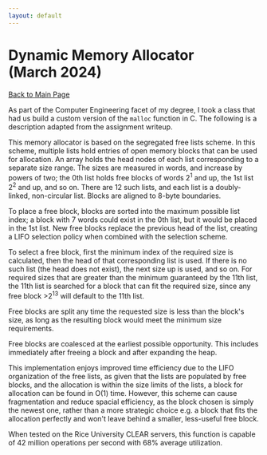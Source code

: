 ```yaml
---
layout: default
---
```


# Dynamic Memory Allocator<br>(March 2024)

[Back to Main Page](../)

As part of the Computer Engineering facet of my degree, I took a class that had us build a custom version of the `malloc` function in C. The following is a description adapted from the assignment writeup.

This memory allocator is based on the segregated free lists scheme. In this scheme, multiple lists hold entries of open memory blocks that can be used for allocation. An array holds the head nodes of each list corresponding to a separate size range. The sizes are measured in words, and increase by powers of two; the 0th list holds free blocks of words 2<sup>1</sup> and up, the 1st list 2<sup>2</sup> and up, and so on. There are 12 such lists, and each list is a doubly-linked, non-circular list. Blocks are aligned to 8-byte boundaries.

To place a free block, blocks are sorted into the maximum possible list index; a block with 7 words could exist in the 0th list, but it would be placed in the 1st list. New free blocks replace the previous head of the list, creating a LIFO selection policy when combined with the selection scheme.

To select a free block, first the minimum index of the required size is calculated, then the head of that corresponding list is used. If there is no such list (the head does not exist), the next size up is used, and so on. For required sizes that are greater than the minimum guaranteed by the 11th list, the 11th list is searched for a block that can fit the required size, since any free block >2<sup>13</sup> will default to the 11th list.

Free blocks are split any time the requested size is less than the block's size, as long as the resulting block would meet the minimum size requirements.

Free blocks are coalesced at the earliest possible opportunity. This includes immediately after freeing a block and after expanding the heap.

This implementation enjoys improved time efficiency due to the LIFO organization of the free lists, as given that the lists are populated by free blocks, and the allocation is within the size limits of the lists, a block for allocation can be found in O(1) time. However, this scheme can cause fragmentation and reduce spacial efficiency, as the block chosen is simply the newest one, rather than a more strategic choice e.g. a block that fits the allocation perfectly and won't leave behind a smaller, less-useful free block.

When tested on the Rice University CLEAR servers, this function is capable of 42 million operations per second with 68% average utilization.
